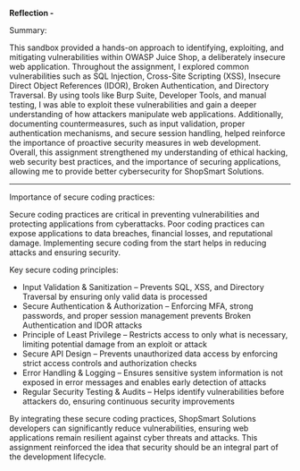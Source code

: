 __Reflection -__

Summary: 

This sandbox provided a hands-on approach to identifying, exploiting, and mitigating vulnerabilities within OWASP Juice Shop, a deliberately insecure web application. Throughout the assignment, I explored common vulnerabilities such as SQL Injection, Cross-Site Scripting (XSS), Insecure Direct Object References (IDOR), Broken Authentication, and Directory Traversal. By using tools like Burp Suite, Developer Tools, and manual testing, I was able to exploit these vulnerabilities and gain a deeper understanding of how attackers manipulate web applications. Additionally, documenting countermeasures, such as input validation, proper authentication mechanisms, and secure session handling, helped reinforce the importance of proactive security measures in web development. Overall, this assignment strengthened my understanding of ethical hacking, web security best practices, and the importance of securing applications, allowing me to provide better cybersecurity for ShopSmart Solutions.

---

Importance of secure coding practices: 

Secure coding practices are critical in preventing vulnerabilities and protecting applications from cyberattacks. Poor coding practices can expose applications to data breaches, financial losses, and reputational damage. Implementing secure coding from the start helps in reducing attacks and ensuring security.

Key secure coding principles:
- Input Validation & Sanitization – Prevents SQL, XSS, and Directory Traversal by ensuring only valid data is processed
- Secure Authentication & Authorization – Enforcing MFA, strong passwords, and proper session management prevents Broken Authentication and IDOR attacks
- Principle of Least Privilege – Restricts access to only what is necessary, limiting potential damage from an exploit or attack
- Secure API Design – Prevents unauthorized data access by enforcing strict access controls and authorization checks
- Error Handling & Logging – Ensures sensitive system information is not exposed in error messages and enables early detection of attacks
- Regular Security Testing & Audits – Helps identify vulnerabilities before attackers do, ensuring continuous security improvements

By integrating these secure coding practices, ShopSmart Solutions developers can significantly reduce vulnerabilities, ensuring web applications remain resilient against cyber threats and attacks. This assignment reinforced the idea that security should be an integral part of the development lifecycle.
